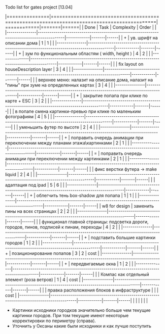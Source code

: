 Todo list for gates project [13.04]

|===============|===========================================================================================|============|=======|======|
|      Done     |                                            Task                                           | Complexity | Order |      |
|---------------|-------------------------------------------------------------------------------------------|------------|-------|------|
| +             | ув. шрифт на описании дома                                                                |          1 |     1 |      |
|---------------|-------------------------------------------------------------------------------------------|------------|-------|------|
| +             | зум по функциональным областям ( width, height )                                          |          4 |     2 |      |
|---------------|-------------------------------------------------------------------------------------------|------------|-------|------|
|               | fix layout on houseDescription layer                                                      |          3 |     4 |      |
|---------------|-------------------------------------------------------------------------------------------|------------|-------|------|
|               | верхнее меню: налазит на описание дома, налазит на "пины" при зуме на определенных картах |          3 |     4 |      |
|---------------|-------------------------------------------------------------------------------------------|------------|-------|------|
| +             | закрытие попапа при клике по карте + ESC                                                  |          3 |     2 |      |
|---------------|-------------------------------------------------------------------------------------------|------------|-------|------|
|               | в попапе смена картинки-превью при клике по маленьким фотографиям                         |          4 |     5 |      |
|---------------|-------------------------------------------------------------------------------------------|------------|-------|------|
|               | уменьшить футер по высоте                                                                 |          2 |     4 |      |
|---------------|-------------------------------------------------------------------------------------------|------------|-------|------|
| +             | поправить очередь анимации при переключении между планами этажа\картинками                |          2 |     1 |      |
|---------------|-------------------------------------------------------------------------------------------|------------|-------|------|
| =             | поправить очередь анимации при переключении между картинками                              |          2 |     1 |      |
|---------------|-------------------------------------------------------------------------------------------|------------|-------|------|
|               | фикс верстки футера -> make liquid                                                        |          2 |     4 |      |
|---------------|-------------------------------------------------------------------------------------------|------------|-------|------|
|               | адаптация под ipad                                                                        |          5 |     6 |      |
|---------------|-------------------------------------------------------------------------------------------|------------|-------|------|
| +             | облегчить тень box-shadow для попапа                                                      |          1 |     1 |      |
|---------------|-------------------------------------------------------------------------------------------|------------|-------|------|
| w8 for design | заменить пины на всех страницах                                                           |          2 |     2 |      |
|---------------|-------------------------------------------------------------------------------------------|------------|-------|------|
|               | функционал главной страницы: подсветка дороги, городов, пинов, подписей к пинам, переходы |          4 |     2 |      |
|---------------|-------------------------------------------------------------------------------------------|------------|-------|------|
| +             | подставить большие картинки городов                                                       |          1 |     2 |      |
|---------------|-------------------------------------------------------------------------------------------|------------|-------|------|
| +             | позиционирование попапов                                                                  |          3 |     2 | cost |
|---------------|-------------------------------------------------------------------------------------------|------------|-------|------|
| +             | передвигаемые окна                                                                        |          1 |     2 |  |
|---------------|-------------------------------------------------------------------------------------------|------------|-------|------|
|               | Компас как отдельный элемент  (роза ветров)                                               |          1 |     4 | cost |
|---------------|-------------------------------------------------------------------------------------------|------------|-------|------|
|               | правка расположения блоков в инфраструктуре                                               |            |       | cost |
|---------------|-------------------------------------------------------------------------------------------|------------|-------|------|
|               |                                                                                           |            |       |      |
		

* Картинки исходники городков значительно больше чем текущие картинки городов. При том текущие имеют некоторые корректировки по периметру (справа). 
* Уточнить у Оксаны какие были исходники и как лучше поступить